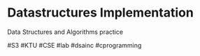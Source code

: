# Datastructures Implementation 

Data Structures and Algorithms practice


#S3 #KTU #CSE #lab #dsainc #cprogramming 
